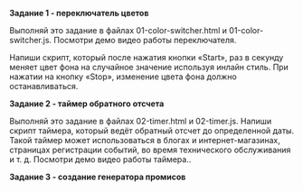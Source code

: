 <b>Задание 1 - переключатель цветов</b>

Выполняй это задание в файлах 01-color-switcher.html и 01-color-switcher.js. Посмотри демо видео работы переключателя.

Напиши скрипт, который после нажатия кнопки «Start», раз в секунду меняет цвет фона <body> на случайное значение используя инлайн стиль. При нажатии на кнопку «Stop», изменение цвета фона должно останавливаться.


<b>Задание 2 - таймер обратного отсчета</b>

Выполняй это задание в файлах 02-timer.html и 02-timer.js. Напиши скрипт таймера, который ведёт обратный отсчет до определенной даты. Такой таймер может использоваться в блогах и интернет-магазинах, страницах регистрации событий, во время технического обслуживания и т. д. Посмотри демо видео работы таймера..

<b>Задание 3 - создание генератора промисов</b>


